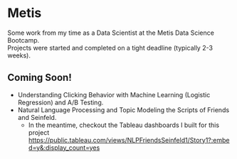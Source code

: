 # Metis
Some work from my time as a Data Scientist at the Metis Data Science Bootcamp.  
Projects were started and completed on a tight deadline (typically 2-3 weeks).


## Coming Soon!  
- Understanding Clicking Behavior with Machine Learning (Logistic Regression) and A/B Testing.
- Natural Language Processing and Topic Modeling the Scripts of Friends and Seinfeld.
  - In the meantime, checkout the Tableau dashboards I built for this project https://public.tableau.com/views/NLPFriendsSeinfeld1/Story1?:embed=y&:display_count=yes

